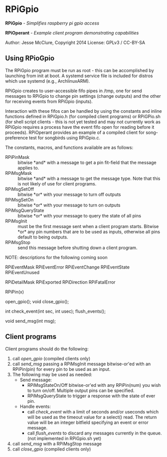 # RPiGpio

**RPiGpio** - *Simplifies raspberry pi gpio access*

**RPiOperant** - *Example client program demonstrating capabilities*

Author: Jesse McClure, Copyright 2014
License: GPLv3 / CC-BY-SA

## Using RPioGpio

The RPiGpio program must be run as root - this can be accomplished by
launching from init at boot.  A systemd service file is included for
distros which use systemd (e.g., ArchlinuxARM).

RPiGpio creates to user-accessible fifo pipes in /tmp, one for send
messages to RPiGpio to change pin settings (change outputs) and the
other for receiving events from RPiGpio (inputs).

Interaction with these fifos can be handled by using the constants and
inline functions defined in RPiGpio.h (for compiled client programs) or
RPiGPio.sh (for shell script clients - this is not yet tested and may
not currently work as RPiGpio requires a process have the event fifo
open for reading before it proceeds).  RPiOperant provides an example of
a compiled client for song-preference test for songbirds using
RPiGpio.c.

The constants, macros, and functions available are as follows:

<dl>
<dt>RPiPinMask</dt><dd>
	bitwise *and* with a message to get a pin fit-field that the message
	applies to.
</dd><dt>RPiMsgMask</dt><dd>
	bitwise *and* with a message to get the message type.  Note that this
	is not likely of use for client programs.
</dd><dt>RPiMsgSetOff</dt><dd>
	bitwise *or* with your message to turn off outputs
</dd><dt>RPiMsgSetOn</dt><dd>
	bitwise *or* with your message to turn on outputs
</dd><dt>RPiMsgQueryState</dt><dd>
	bitwise *or* with your message to query the state of all pins
</dd><dt>RPiMsgInit</dt><dd>
	must be the first message sent when a client program starts.  Bitwise
	*or* any pin numbers that are to be used as inputs, otherwise all
	pins default to being outputs.
</dd><dt>RPiMsgStop</dt><dd>
	send this message before shutting down a client program.
</dd></dl>


NOTE: descriptions for the following coming soon

RPiEventMask
RPiEventError
RPiEventChange
RPiEventState
RPiEventUnused

RPiDetailMask
RPiExported
RPiDirection
RPiFatalError

RPiPin(x)




open_gpio();
void close_gpio();

int check_event(int sec, int usec);
flush_events();

void send_msg(int msg);

## Client programs

Client programs should do the following:

1. call *open_gpio* (compiled clients only)
1. call *send_msg* passing a RPiMsgInit message bitwise-or'ed with an
	RPiPin(pin) for every pin to be used as an input.
1. The following may be used as needed:
	- Send message:
		* RPiMsgStateOn/Off bitwise-or'ed with any RPiPin(num) you wish to
		  turn on/off.  Multiple output pins can be specified.
		* RPiMsgQueryState to trigger a response with the state of ever
		  pin.
	- Handle events:
		* call *check_event* with a limit of seconds and/or useconds
		  which will be used as the timeout value for a select() read.
		  The return value will be an integer bitfield specifying an
		  event or error message.
		* call *flush_events* to discard any messages currently in the
		  queue. (not implemented in RPiGpio.sh yet)
1. call *send_msg* with a RPiMsgStop message
1. call *close_gpio* (compiled clients only)


